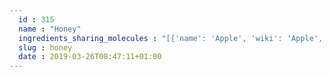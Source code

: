 ```yaml
---
  id : 315
  name : "Honey"
  ingredients_sharing_molecules : "[{'name': 'Apple', 'wiki': 'Apple', 'id': 162, 'category': 'Fruit', 'common_molecules': [11552, 13654, 957, 12206, 637566, 6054, 17100, 22386, 11160, 179, 8025, 8052, 527, 3776, 31260, 7362, 8094, 1130, 10885, 7824, 1031, 6584, 7150, 12180, 7983, 6202, 10976, 6561, 261, 7895, 644104, 10430, 6590, 7997, 998, 12529, 7501, 7795, 12571, 7361, 247, 10882, 31272, 6184, 7915, 7762, 1032, 7342, 7353, 11732]}, {'name': 'Strawberry', 'wiki': 'Strawberry', 'id': 234, 'category': 'Berry', 'common_molecules': [11552, 7997, 637566, 6054, 17100, 22386, 11160, 8025, 11124, 527, 31260, 8094, 1130, 10885, 7824, 643820, 1031, 6584, 7150, 12180, 7983, 6202, 6561, 261, 7895, 644104, 10430, 6590, 7559, 8052, 12529, 7501, 7795, 247, 10882, 6184, 12206, 7915, 7762, 11732, 7342, 998]}, {'name': 'Pineapple', 'wiki': 'Pineapple', 'id': 206, 'category': 'Fruit', 'common_molecules': [11552, 7997, 637566, 6054, 17100, 22386, 11160, 8025, 11124, 527, 16666, 31260, 7362, 8094, 1130, 7824, 1031, 6584, 7150, 12180, 8052, 6202, 1032, 6561, 7895, 644104, 10430, 6590, 7559, 998, 7501, 996, 7361, 247, 10882, 6184, 12206, 7915, 7762, 7342]}, {'name': 'Grape', 'wiki': 'Grape', 'id': 182, 'category': 'Fruit', 'common_molecules': [11552, 957, 637566, 6054, 17100, 22386, 527, 31260, 7362, 8094, 1130, 7824, 643820, 1031, 6584, 7150, 12180, 6202, 10976, 6561, 7895, 519786, 644104, 10430, 6590, 7997, 998, 7501, 996, 7795, 247, 6184, 7915, 7762, 7342, 11732]}, {'name': 'Papaya', 'wiki': 'Papaya', 'id': 196, 'category': 'Fruit', 'common_molecules': [11552, 957, 12206, 637566, 6054, 17100, 22386, 527, 3776, 31260, 8094, 1130, 7824, 643820, 1031, 6584, 7150, 12180, 6202, 1032, 6561, 7895, 519786, 644104, 10430, 6590, 7997, 998, 7501, 247, 31272, 6184, 7762, 7342, 7353]}]"
  slug : honey
  date : 2019-03-26T08:47:11+01:00
---
```



